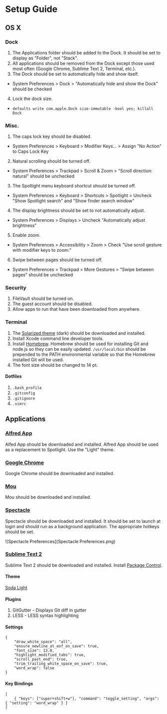 # Setup Guide

## OS X

### Dock

1. The Applications folder should be added to the Dock. It should be set to display as "Folder", not "Stack".
2. All applications should be removed from the Dock except those used most often (Google Chrome, Sublime Text 2, Terminal, etc.).
3. The Dock should be set to automatically hide and show itself.
  - System Preferences > Dock > "Automatically hide and show the Dock" should be checked
4. Lock the dock size.
  - `defaults write com.apple.Dock size-immutable -bool yes; killall Dock`

### Misc.

1. The caps lock key should be disabled.
  - System Preferences > Keyboard > Modifier Keys... > Assign "No Action" to Caps Lock Key
2. Natural scrolling should be turned off.
  - System Preferences > Trackpad > Scroll & Zoom > "Scroll direction: natural" should be unchecked
3. The Spotlight menu keyboard shortcut should be turned off.
  - System Preferences > Keyboard > Shortcuts > Spotlight > Uncheck "Show Spotlight search" and "Show finder search window"
4. The display brightness should be set to not automatically adjust.
  - System Preferences > Displays > Uncheck "Automatically adjust brightness"
5. Enable zoom.
  - System Preferences > Accessibility > Zoom > Check "Use scroll gesture with modifier keys to zoom:"
6. Swipe between pages should be turned off.
  - System Preferences > Trackpad > More Gestures > "Swipe between pages" should be unchecked

### Security

1. FileVault should be turned on.
2. The guest account should be disabled.
3. Allow apps to run that have been downloaded from anywhere.

### Terminal

1. The [Solarized theme](http://ethanschoonover.com/solarized) (dark) should be downloaded and installed.
2. Install Xcode command line developer tools.
3. Install [Homebrew](http://brew.sh/). Homebrew should be used for installing Git and node.js so they can be easily updated. `/usr/local/bin` should be prepended to the PATH environmental variable so that the Homebrew installed Git will be used.
4. The font size should be changed to 14 pt.

#### Dotfiles

1. `.bash_profile`
2. `.gitconfig`
3. `.gitignore`
4. `.vimrc`

## Applications

### [Alfred App](http://www.alfredapp.com/)

Alfed App should be downloaded and installed. Alfred App should be used as a replacement to Spotlight. Use the "Light" theme.

### [Google Chrome](https://www.google.com/intl/en/chrome/browser/)

Google Chrome should be downloaded and installed.

### [Mou](http://mouapp.com/)

Mou should be downloaded and installed.

### [Spectacle](http://spectacleapp.com/)

Spectacle should be downloaded and installed. It should be set to launch at login and should run as a background application. The appropriate hotkeys should be set.

![Spectacle Preferences](Spectacle Preferences.png)

### [Sublime Text 2](http://www.sublimetext.com/)

Sublime Text 2 should be downloaded and installed. Install [Package Control](https://sublime.wbond.net/).

#### Theme

[Soda Light](http://buymeasoda.github.io/soda-theme/)

#### Plugins

1. GitGutter - Displays Git diff in gutter
2. LESS - LESS syntax highlighting

#### Settings

```
{
    "draw_white_space": "all",
    "ensure_newline_at_eof_on_save": true,
    "font_size": 13.0,
    "highlight_modified_tabs": true,
    "scroll_past_end": true,
    "trim_trailing_white_space_on_save": true,
    "word_wrap": false
}
```

#### Key Bindings

```
[
	{ "keys": ["super+shift+w"], "command": "toggle_setting", "args": { "setting": "word_wrap" } }
]
```
